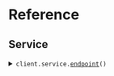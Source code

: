 # Reference
## Service
<details><summary><code>client.service.<a href="src/seed/service/client.py">endpoint</a>()</code></summary>
<dl>
<dd>

#### 🔌 Usage

<dl>
<dd>

<dl>
<dd>

```python
from seed import SeedAccept

client = SeedAccept(
    token="YOUR_TOKEN",
    base_url="https://yourhost.com/path/to/api",
)
client.service.endpoint()

```
</dd>
</dl>
</dd>
</dl>

#### ⚙️ Parameters

<dl>
<dd>

<dl>
<dd>

**request_options:** `typing.Optional[RequestOptions]` — Request-specific configuration.
    
</dd>
</dl>
</dd>
</dl>


</dd>
</dl>
</details>

